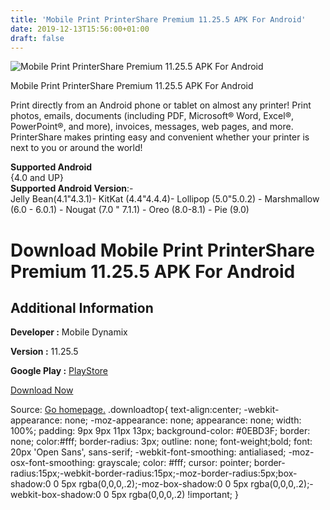 ```yaml
---
title: 'Mobile Print PrinterShare Premium 11.25.5 APK For Android'
date: 2019-12-13T15:56:00+01:00
draft: false
---
```


![Mobile Print PrinterShare Premium 11.25.5 APK For Android](https://i0.wp.com/apkhome.net/wp-content/uploads/2019/11/Mobile-Print-PrinterShare-Premium-11.25.5.png "Mobile Print PrinterShare Premium 11.25.5 APK For Android")

  

Mobile Print PrinterShare Premium 11.25.5 APK For Android

Print directly from an Android phone or tablet on almost any printer! Print photos, emails, documents (including PDF, Microsoft® Word, Excel®, PowerPoint®, and more), invoices, messages, web pages, and more. PrinterShare makes printing easy and convenient whether your printer is next to you or around the world!

**Supported Android**  
{4.0 and UP}  
**Supported Android Version**:-  
Jelly Bean(4.1"4.3.1)- KitKat (4.4"4.4.4)- Lollipop (5.0"5.0.2) - Marshmallow (6.0 - 6.0.1) - Nougat (7.0 " 7.1.1) - Oreo (8.0-8.1) - Pie (9.0)

Download Mobile Print PrinterShare Premium 11.25.5 APK For Android
==================================================================

Additional Information
----------------------

**Developer :** Mobile Dynamix

**Version :** 11.25.5

**Google Play :** [PlayStore](https://play.google.com/store/apps/details?id=com.dynamixsoftware.printershare&hl=en)

  

[Download Now](https://store4app.co/post/mobile-print-printershare-premium-11-25-5-apk-for-android_1574844359)

  
Source: [Go homepage.](https://store4app.co/post/mobile-print-printershare-premium-11-25-5-apk-for-android_1574844359) .downloadtop{ text-align:center; -webkit-appearance: none; -moz-appearance: none; appearance: none; width: 100%; padding: 9px 9px 11px 13px; background-color: #0EBD3F; border: none; color:#fff; border-radius: 3px; outline: none; font-weight;bold; font: 20px 'Open Sans', sans-serif; -webkit-font-smoothing: antialiased; -moz-osx-font-smoothing: grayscale; color: #fff; cursor: pointer; border-radius:15px;-webkit-border-radius:15px;-moz-border-radius:5px;box-shadow:0 0 5px rgba(0,0,0,.2);-moz-box-shadow:0 0 5px rgba(0,0,0,.2);-webkit-box-shadow:0 0 5px rgba(0,0,0,.2) !important; }